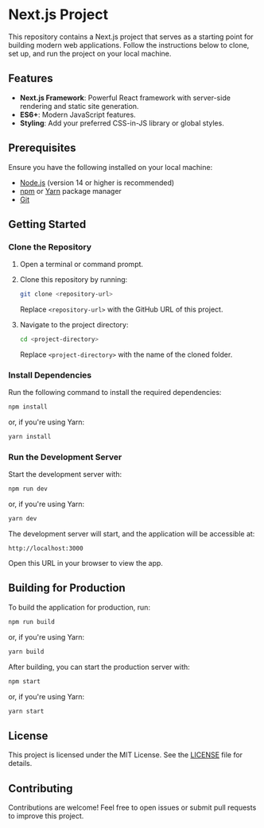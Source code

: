 # Next.js Project

This repository contains a Next.js project that serves as a starting point for building modern web applications. Follow the instructions below to clone, set up, and run the project on your local machine.

## Features

- **Next.js Framework**: Powerful React framework with server-side rendering and static site generation.
- **ES6+**: Modern JavaScript features.
- **Styling**: Add your preferred CSS-in-JS library or global styles.

## Prerequisites

Ensure you have the following installed on your local machine:

- [Node.js](https://nodejs.org/) (version 14 or higher is recommended)
- [npm](https://www.npmjs.com/) or [Yarn](https://yarnpkg.com/) package manager
- [Git](https://git-scm.com/)

## Getting Started

### Clone the Repository

1. Open a terminal or command prompt.
2. Clone this repository by running:

   ```bash
   git clone <repository-url>
   ```

   Replace `<repository-url>` with the GitHub URL of this project.

3. Navigate to the project directory:

   ```bash
   cd <project-directory>
   ```

   Replace `<project-directory>` with the name of the cloned folder.

### Install Dependencies

Run the following command to install the required dependencies:

```bash
npm install
```

or, if you're using Yarn:

```bash
yarn install
```

### Run the Development Server

Start the development server with:

```bash
npm run dev
```

or, if you're using Yarn:

```bash
yarn dev
```

The development server will start, and the application will be accessible at:

```
http://localhost:3000
```

Open this URL in your browser to view the app.

## Building for Production

To build the application for production, run:

```bash
npm run build
```

or, if you're using Yarn:

```bash
yarn build
```

After building, you can start the production server with:

```bash
npm start
```

or, if you're using Yarn:

```bash
yarn start
```

## License

This project is licensed under the MIT License. See the [LICENSE](LICENSE) file for details.

## Contributing

Contributions are welcome! Feel free to open issues or submit pull requests to improve this project.

